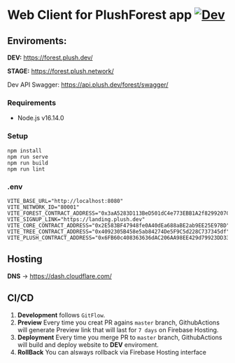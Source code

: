 # Web Client for PlushForest app [![Dev](https://github.com/PlushStudio/plush-forest-web/actions/workflows/plush-forest-workflow.yml/badge.svg)](https://github.com/PlushStudio/plush-forest-web/actions/workflows/plush-forest-workflow.yml)

## Enviroments:
**DEV:** https://forest.plush.dev/

**STAGE:** https://forest.plush.network/


Dev API Swagger: https://api.plush.dev/forest/swagger/


### Requirements
- Node.js v16.14.0

### Setup
```
npm install
npm run serve
npm run build
npm run lint
```

### .env
```
VITE_BASE_URL="http://localhost:8080"
VITE_NETWORK_ID="80001"
VITE_FOREST_CONTRACT_ADDRESS="0x3aA5283D113BeD501dC4e773EBB1A2f8299207C0"
VITE_SIGNUP_LINK="https://landing.plush.dev"
VITE_CORE_CONTRACT_ADDRESS="0x2E583BF47948fe0A40dEa688aBE2ab9EE25E97BD"
VITE_TREE_CONTRACT_ADDRESS="0x4092305B458e5ab84274De5F9C5d228C737345df"
VITE_PLUSH_CONTRACT_ADDRESS="0x6FB60c408363636dAC206AA98EE429d79923DD33"
```

## Hosting
**DNS** -> https://dash.cloudflare.com/


## CI/CD
1. **Development** follows `GitFlow`.
2. **Preview** Every time you creat PR agains `master` branch, GithubActions will generate Preview link that will last for `7 days` on Firebase Hosting.
3. **Deployment** Every time you merge PR to `master` branch, GithubActions will build and deploy website to **DEV** enviroment.
4. **RollBack** You can alsways rollback via Firebase Hosting interface
